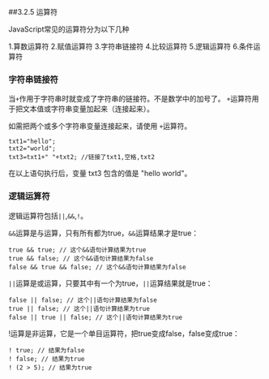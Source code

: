 ##3.2.5 运算符

JavaScript常见的运算符分为以下几种

1.算数运算符
2.赋值运算符
3.字符串链接符
4.比较运算符
5.逻辑运算符
6.条件运算符





### 字符串链接符
当`+`作用于字符串时就变成了字符串的链接符。不是数学中的加号了。
`+`运算符用于把文本值或字符串变量加起来（连接起来）。

如需把两个或多个字符串变量连接起来，请使用 `+`运算符。
```
txt1="hello";
txt2="world";
txt3=txt1+" "+txt2; //链接了txt1,空格,txt2
```
在以上语句执行后，变量 txt3 包含的值是 "hello world"。

### 逻辑运算符

逻辑运算符包括`||`,`&&`,`!`。

`&&`运算是与运算，只有所有都为true，`&&`运算结果才是true：

```
true && true; // 这个&&语句计算结果为true
true && false; // 这个&&语句计算结果为false
false && true && false; // 这个&&语句计算结果为false
```
`||`运算是或运算，只要其中有一个为true，`||`运算结果就是true：
```
false || false; // 这个||语句计算结果为false
true || false; // 这个||语句计算结果为true
false || true || false; // 这个||语句计算结果为true
```
!运算是非运算，它是一个单目运算符，把true变成false，false变成true：
```
! true; // 结果为false
! false; // 结果为true
! (2 > 5); // 结果为true
```